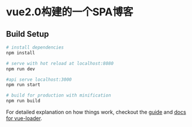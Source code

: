# vue2.0构建的一个SPA博客

## Build Setup

``` bash
# install dependencies
npm install

# serve with hot reload at localhost:8080
npm run dev

#api serve localhost:3000
npm run start

# build for production with minification
npm run build
```

For detailed explanation on how things work, checkout the [guide](http://vuejs-templates.github.io/webpack/) and [docs for vue-loader](http://vuejs.github.io/vue-loader).
